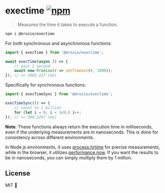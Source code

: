 # exectime [![npm](https://img.shields.io/npm/v/@mrozio/exectime?color=4CAF50&label=)](https://npm.im/@mrozio/exectime)

> Measures the time it takes to execute a function.

```sh
npm i @mrozio/exectime
```

For both synchronous and asynchronous functions:

```ts
import { execTime } from '@mrozio/exectime';

await execTime(async () => {
    // wait 1 second
    await new Promise(r => setTimeout(r, 1000));
}); // => 1002.227 (ms)
```

Specifically for synchronous functions:

```ts
import { execTimeSync } from '@mrozio/exectime';

execTimeSync(() => {
    // count to 1 billion
    for (let i = 0; i < 1e9;) i++;
}); // => 388.2297 (ms)
```

__Note__: These functions always return the execution time in milliseconds, even if the underlying measurements are in nanoseconds. This is done for consistency across different environments.

In Node.js environments, it uses [process.hrtime](https://nodejs.org/api/process.html#processhrtimebigint) for precise measurements, while in the browser, it utilizes [performance.now](https://developer.mozilla.org/en-US/docs/Web/API/Performance/now). If you want the results to be in nanoseconds, you can simply multiply them by 1 million.

## License

MIT 💖